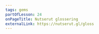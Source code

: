 ```yaml
---
tags: gems
partOfLesson: 24
onPageTitle: Nutserut glossering
externalLink: https://nutserut.gl/gloss
---
```

